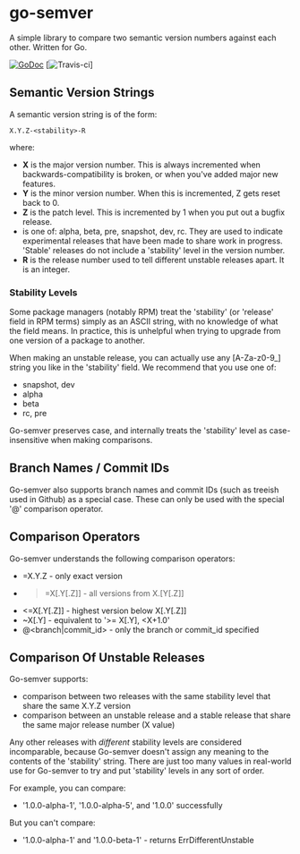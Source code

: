 # go-semver

A simple library to compare two semantic version numbers against each other. Written for Go.

[![GoDoc](https://godoc.org/github.com/stuartherbert/go_semver/server?status.svg)](http://godoc.org/github.com/stuartherbert/go_semver/semver)
[![Travis-ci](https://travis-ci.org/stuartherbert/go_semver.svg?branch=master)]

## Semantic Version Strings

A semantic version string is of the form:

    X.Y.Z-<stability>-R

where:

* __X__ is the major version number. This is always incremented when backwards-compatibility is broken, or when you've added major new features.
* __Y__ is the minor version number. When this is incremented, Z gets reset back to 0.
* __Z__ is the patch level. This is incremented by 1 when you put out a bugfix release.
* __<stability>__ is one of: alpha, beta, pre, snapshot, dev, rc. They are used to indicate experimental releases that have been made to share work in progress. 'Stable' releases do not include a 'stability' level in the version number.
* __R__ is the release number used to tell different unstable releases apart. It is an integer.

### Stability Levels

Some package managers (notably RPM) treat the 'stability' (or 'release' field in RPM terms) simply as an ASCII string, with no knowledge of what the field means.  In practice, this is unhelpful when trying to upgrade from one version of a package to another.

When making an unstable release, you can actually use any [A-Za-z0-9_] string you like in the 'stability' field. We recommend that you use one of:

* snapshot, dev
* alpha
* beta
* rc, pre

Go-semver preserves case, and internally treats the 'stability' level as case-insensitive when making comparisons.

## Branch Names / Commit IDs

Go-semver also supports branch names and commit IDs (such as treeish used in Github) as a special case. These can only be used with the special '@' comparison operator.

## Comparison Operators

Go-semver understands the following comparison operators:

* =X.Y.Z - only exact version
* >=X[.Y[.Z]] - all versions from X.[Y[.Z]]
* <=X[.Y[.Z]] - highest version below X[.Y[.Z]]
* ~X[.Y] - equivalent to '>= X[.Y], <X+1.0'
* @<branch|commit_id> - only the branch or commit_id specified

## Comparison Of Unstable Releases

Go-semver supports:

* comparison between two releases with the same stability level that share the same X.Y.Z version
* comparison between an unstable release and a stable release that share the same major release number (X value)

Any other releases with _different_ stability levels are considered incomparable, because Go-semver doesn't assign any meaning to the contents of the 'stability' string.  There are just too many values in real-world use for Go-semver to try and put 'stability' levels in any sort of order.

For example, you can compare:

* '1.0.0-alpha-1', '1.0.0-alpha-5', and '1.0.0' successfully

But you can't compare:

* '1.0.0-alpha-1' and '1.0.0-beta-1' - returns ErrDifferentUnstable
